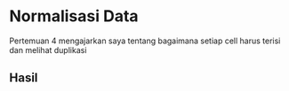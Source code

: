 # Normalisasi Data

Pertemuan 4 mengajarkan saya tentang bagaimana setiap cell harus terisi dan melihat duplikasi

## Hasil

